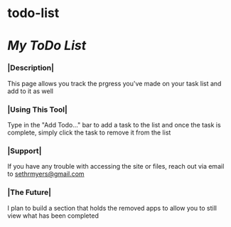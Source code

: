 # todo-list
# ***My ToDo List***

### |Description|

This page allows you track the prgress you've made on your task list and add to it as well 

### |Using This Tool|

Type in the "Add Todo..." bar to add a task to the list and once the task is complete, simply click the task to remove it from the list

### |Support|

If you have any trouble with accessing the site or files, reach out via email to sethrmyers@gmail.com

### |The Future|

I plan to build a section that holds the removed apps to allow you to still view what has been completed

